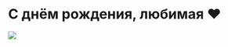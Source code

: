 <!DOCTYPE html>
<html lang="ru">
<head>
  <meta charset="UTF-8">
  <title>С днём рождения!</title>
</head>
<body>
  <h1>С днём рождения, любимая ❤️</h1>
</body>
</html>
<img src="[https://thumbs.dreamstime.com/b/colorful-happy-birthday-cupcakes-candles-spelling-148323072.jpg](https://sun9-79.userapi.com/s/v1/if2/WvTuf9_9xjXpfK9mglCm_Oroxr3IUS33U7JUXvy-vngzskfuX6wfffCruTZpWNnhBhmg35_zBBz47Yi-VdlD8jAe.jpg?quality=95&as=32x24,48x36,72x54,108x81,160x120,240x180,360x270,480x360,540x405,640x480,720x540,1080x810,1280x960,1440x1080,2560x1920&from=bu&cs=2560x0)"
</body>
</html>
